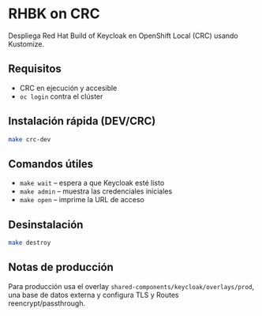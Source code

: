 # RHBK on CRC

Despliega Red Hat Build of Keycloak en OpenShift Local (CRC) usando Kustomize.

## Requisitos
- CRC en ejecución y accesible
- `oc login` contra el clúster

## Instalación rápida (DEV/CRC)

```bash
make crc-dev
```

## Comandos útiles
- `make wait` – espera a que Keycloak esté listo
- `make admin` – muestra las credenciales iniciales
- `make open` – imprime la URL de acceso

## Desinstalación

```bash
make destroy
```

## Notas de producción

Para producción usa el overlay `shared-components/keycloak/overlays/prod`, una base de datos externa y configura TLS y Routes reencrypt/passthrough.
